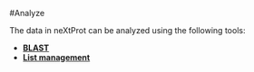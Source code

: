 #Analyze

The data in neXtProt can be analyzed using the following tools:

* **[BLAST]()** 
* **[List management](/help/learn-protein-lists)** 
